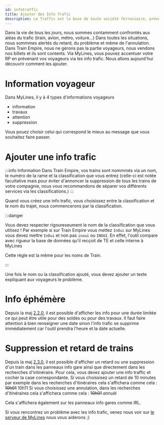 ```yaml
---
id: infotraffic
title: Ajouter des Info Trafic
description: Le Traffic est la base de toute société ferroviaire, prévenons les voyageurs !
---
```


Dans la vie de tous les jours, nous sommes contamment confrontés aux aléas du trafic (train, avion, métro, voiture...) Dans toutes les situations, nous sommmes alertés du retard, du problème et même de l'annulation. Dans Train Empire, nous ne gérons pas la partie voyageurs, nous vendons nos billets et ils sont contents. Via MyLines, vous pouvez accentuer votre RP en prévenant vos voyageurs via les info trafic. Nous allons aujourd'hui découvrir comment les ajouter.

# Information voyageur

Dans MyLines, il y à 4 types d'informations voyageurs
- information
- travaux
- attention
- suppression

Vous pouez choisir celui qui correspond le mieux au message que vous souhaitez faire passer.

# Ajouter une info trafic

:::info Information
Dans Train Empire, vos trains sont nommmés via un nom, le numéro de la rame et la classification que vous entrez (celle-ci est notée facultative mais pour éviter d'annoncer la suppression de tous les trains de votre compagnie, nous vous recommandons de séparer vos différents services via les classifications.)
:::

Quand vous créez une info trafic, vous choisissez entre la classification et le nom du trajet, nous commencerons par la classification. 

:::danger

Vous devez respecter rigoureseument le nom de la classification que vous utilisez !
Par exemple si sur Train Empire vous mettez `InOui` sur MyLines vous devez mettre `InOui` et non pas `inoui` ou `INOUI`. En effet, l'outil compare avec rigueur la base de données qu'il recçoit de TE et celle interne à MyLines

Cette règle est la même pour les noms de Train.

:::

Une fois le nom ou la classification ajouté, vous devez ajouter un texte expliquant aux voyageurs le problème.

# Info éphémère

Depuis la maj [2.2.0](blog/2022-02-27), il est possible d'afficher les info pour une durée limitée ce qui peut être utile pour des soldes ou pour des travaux.
Il faut faire attention à bien renseigner une date sinon l'info trafic se supprime immédiatement car l'outil prendra l'heure et la date actuelle.

# Suppression et retard de trains

Depuis la maj [2.3.0](blog/2022-06-26), il est possible d'afficher un retard ou une suppression d'un train dans les panneaux info gare ainsi que directement dans les recherches d'intinéraire. Pour cela, vous devez ajouter une info traffic et cocher la case correspondante. 
Si vous choissisez un retard de 10 minutes par exemple dans les recherches d'itinéraires cela s'affichera comme cela : ~~10h01~~ 10h11
Si vous choisissez une annulation, dans les recherches d'itinéraires cela s'affichera comme cela : ~~10h01~~ *annulé*

Cela s'affichera également sur les panneaux info gares comme IRL.

Si vous rencontrez un problème avec les info trafic, venez nous voir sur [le serveur de MyLines](https://discord.gg/AfMzyPHDq5) nous vous aiderons ;)
